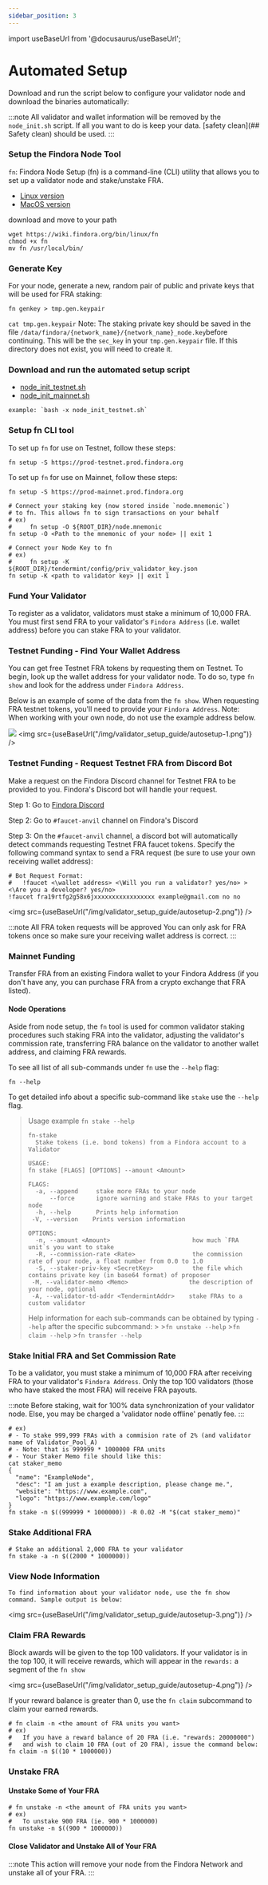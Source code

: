```yaml
---
sidebar_position: 3
---
```


import useBaseUrl from '@docusaurus/useBaseUrl';

# Automated Setup

Download and run the script below to configure your validator node and download the binaries automatically:

:::note
All validator and wallet information will be removed by the `node_init.sh` script. If all you want to do is keep your data. [safety clean](## Safety clean) should be used.
:::
### Setup the Findora Node Tool

`fn`: Findora Node Setup (fn) is a command-line (CLI) utility that allows you to set up a validator node and stake/unstake FRA.
*    [Linux version](https://wiki.findora.org/bin/linux/fn)
*   [MacOS version](https://wiki.findora.org/bin/macos/fn)


download and move to your path

```
wget https://wiki.findora.org/bin/linux/fn
chmod +x fn
mv fn /usr/local/bin/
```

### Generate Key
For your node, generate a new, random pair of public and private keys that will be used for FRA staking:

```
fn genkey > tmp.gen.keypair
```

`cat tmp.gen.keypair` Note: The staking private key should be saved in the file `/data/findora/{network_name}/{network_name}_node.key`before continuing. This will be the `sec_key` in your `tmp.gen.keypair` file. If this directory does not exist, you will need to create it.


### Download and run the automated setup script
* [node_init_testnet.sh](https://wiki.findora.org/docs/guides/node-setup/automated-setup/node_init_testnet.sh)
* [node_init_mainnet.sh](https://wiki.findora.org/docs/guides/node-setup/automated-setup/node_init_mainnet.sh)


```
example: `bash -x node_init_testnet.sh`
```

### Setup fn CLI tool

To set up `fn` for use on Testnet, follow these steps:
```
fn setup -S https://prod-testnet.prod.findora.org
```


To set up `fn` for use on Mainnet, follow these steps:

```
fn setup -S https://prod-mainnet.prod.findora.org
```

```
# Connect your staking key (now stored inside `node.mnemonic`)
# to fn. This allows fn to sign transactions on your behalf
# ex)
#     fn setup -O ${ROOT_DIR}/node.mnemonic
fn setup -O <Path to the mnemonic of your node> || exit 1

# Connect your Node Key to fn
# ex)
#     fn setup -K ${ROOT_DIR}/tendermint/config/priv_validator_key.json
fn setup -K <path to validator key> || exit 1
```

### Fund Your Validator

To register as a validator, validators must stake a minimum of 10,000 FRA. You must first send FRA to your validator's `Findora Address` (i.e. wallet address) before you can stake FRA to your validator.

### Testnet Funding - Find Your Wallet Address

You can get free Testnet FRA tokens by requesting them on Testnet. To begin, look up the wallet address for your validator node. To do so, type `fn show` and look for the address under `Findora Address`.

Below is an example of some of the data from the `fn show`. When requesting FRA testnet tokens, you'll need to provide your `Findora Address`. Note: When working with your own node, do not use the example address below.

![](https://i.imgur.com/7SzbbAh.png)
<img src={useBaseUrl("/img/validator_setup_guide/autosetup-1.png")} />



### Testnet Funding - Request Testnet FRA from Discord Bot

Make a request on the Findora Discord channel for Testnet FRA to be provided to you. Findora's Discord bot will handle your request.

Step 1: Go to [Findora Discord](https://discord.gg/NXhZr6H2qt)

Step 2: Go to `#faucet-anvil` channel on Findora's Discord

Step 3: On the `#faucet-anvil` channel, a discord bot will automatically detect commands requesting Testnet FRA faucet tokens. Specify the following command syntax to send a FRA request (be sure to use your own receiving wallet address):

```
# Bot Request Format:
#   !faucet <\wallet address> <\Will you run a validator? yes/no> > <\Are you a developer? yes/no>
!faucet fra19rtfg2g58x6jxxxxxxxxxxxxxxxxx example@gmail.com no no 
```

<img src={useBaseUrl("/img/validator_setup_guide/autosetup-2.png")} />

:::note
  All FRA token requests will be approved
  You can only ask for FRA tokens once so make sure your receiving wallet address is correct.
:::

### Mainnet Funding
Transfer FRA from an existing Findora wallet to your Findora Address (if you don't have any, you can purchase FRA from a crypto exchange that FRA listed).

#### Node Operations
Aside from node setup, the `fn` tool is used for common validator staking procedures such staking FRA into the validator, adjusting the validator's commission rate, transferring FRA balance on the validator to another wallet address, and claiming FRA rewards.

To see all list of all sub-commands under `fn` use the `--help` flag:

```
fn --help
```

To get detailed info about a specific sub-command like `stake` use the `--help` flag.


> Usage example
> `fn stake --help`
>
> 
> ```
> fn-stake
 >   Stake tokens (i.e. bond tokens) from a Findora account to a Validator
>
>USAGE:
  >fn stake [FLAGS] [OPTIONS] --amount <Amount>
>
>FLAGS:
 >   -a, --append     stake more FRAs to your node
 >       --force      ignore warning and stake FRAs to your target node
 >   -h, --help       Prints help information
  >  -V, --version    Prints version information
>
>OPTIONS:
 >   -n, --amount <Amount>                       how much `FRA unit`s you want to stake
 >   -R, --commission-rate <Rate>                the commission rate of your node, a float number from 0.0 to 1.0
 >   -S, --staker-priv-key <SecretKey>           the file which contains private key (in base64 format) of proposer
 >  -M, --validator-memo <Memo>                 the description of your node, optional
 >  -A, --validator-td-addr <TendermintAddr>    stake FRAs to a custom validator
>```
>
> Help information for each sub-commands can be obtained by typing `--help` after the specific subcommand:
    >
    >`fn unstake --help`
    >`fn claim --help`
    >`fn transfer --help`
>
    
### Stake Initial FRA and Set Commission Rate

To be a validator, you must stake a minimum of 10,000 FRA after receiving FRA to your validator's `Findora Address`. Only the top 100 validators (those who have staked the most FRA) will receive FRA payouts.
    
:::note
Before staking, wait for 100% data synchronization of your validator node. Else, you may be charged a 'validator node offline' penatly fee.
::: 
    
```
# ex)
# - To stake 999,999 FRAs with a commision rate of 2% (and validator name of Validator_Pool_A)
# - Note: that is 999999 * 1000000 FRA units
# - Your Staker Memo file should like this:
cat staker_memo
{
  "name": "ExampleNode",
  "desc": "I am just a example description, please change me.",
  "website": "https://www.example.com",
  "logo": "https://www.example.com/logo"
}
fn stake -n $((999999 * 1000000)) -R 0.02 -M "$(cat staker_memo)"
```
    
### Stake Additional FRA
```
# Stake an additional 2,000 FRA to your validator
fn stake -a -n $((2000 * 1000000))
```
    
### View Node Information
    
```
To find information about your validator node, use the fn show command. Sample output is below:
```

<img src={useBaseUrl("/img/validator_setup_guide/autosetup-3.png")} />
### Claim FRA Rewards

Block awards will be given to the top 100 validators. If your validator is in the top 100, it will receive rewards, which will appear in the `rewards:` a segment of the `fn show`    
    
<img src={useBaseUrl("/img/validator_setup_guide/autosetup-4.png")} />

If your reward balance is greater than 0, use the `fn claim` subcommand to claim your earned rewards.    
    
```
# fn claim -n <the amount of FRA units you want>
# ex) 
#   If you have a reward balance of 20 FRA (i.e. "rewards: 20000000") 
#   and wish to claim 10 FRA (out of 20 FRA), issue the command below:
fn claim -n $((10 * 1000000))
```

### Unstake FRA
#### Unstake Some of Your FRA  
```
# fn unstake -n <the amount of FRA units you want>
# ex)
#   To unstake 900 FRA (ie. 900 * 1000000)
fn unstake -n $((900 * 1000000))
```

#### Close Validator and Unstake All of Your FRA
:::note
  This action will remove your node from the Findora Network and unstake all of your FRA.
:::